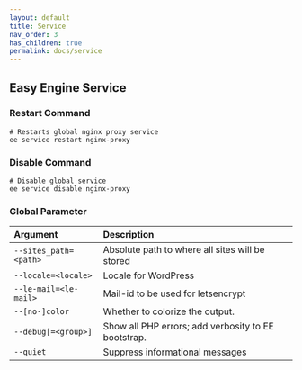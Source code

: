 ```yaml
---
layout: default
title: Service
nav_order: 3
has_children: true
permalink: docs/service
---
```


## Easy Engine Service

### Restart Command 

```
# Restarts global nginx proxy service
ee service restart nginx-proxy
```

### Disable Command 

```
# Disable global service
ee service disable nginx-proxy
```

### Global Parameter

| Argument              | Description                                           |
|:----------------------|:------------------------------------------------------|
| `--sites_path=<path>` | Absolute path to where all sites will be stored       |
| `--locale=<locale>`	| Locale for WordPress                                  |
| `--le-mail=<le-mail>` | Mail-id to be used for letsencrypt                    |
| `--[no-]color`        | Whether to colorize the output.                       |
| `--debug[=<group>]`   | Show all PHP errors; add verbosity to EE bootstrap.   |
| `--quiet`             | Suppress informational messages                       |
